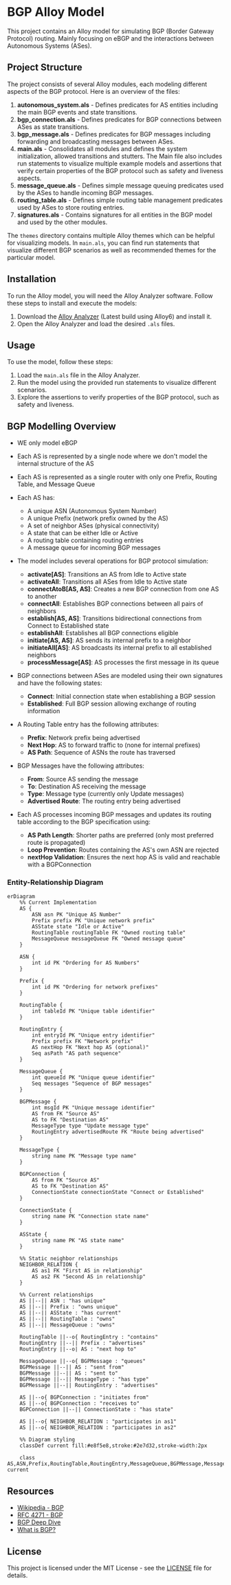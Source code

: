 # BGP Alloy Model

This project contains an Alloy model for simulating BGP (Border Gateway Protocol) routing. Mainly focusing on eBGP and the interactions between Autonomous Systems (ASes).

## Project Structure

The project consists of several Alloy modules, each modeling different aspects of the BGP protocol. Here is an overview of the files:

1. **autonomous_system.als** - Defines predicates for AS entities including the main BGP events and state transitions.
2. **bgp_connection.als** - Defines predicates for BGP connections between ASes as state transitions.
3. **bgp_message.als** - Defines predicates for BGP messages including forwarding and broadcasting messages between ASes.
4. **main.als** - Consolidates all modules and defines the system initialization, allowed transitions and stutters. The Main file also includes run statements to visualize multiple example models and assertions that verify certain properties of the BGP protocol such as safety and liveness aspects.
5. **message_queue.als** - Defines simple message queuing predicates used by the ASes to handle incoming BGP messages.
6. **routing_table.als** - Defines simple routing table management predicates used by ASes to store routing entries.
7. **signatures.als** - Contains signatures for all entities in the BGP model and used by the other modules.

The `themes` directory contains multiple Alloy themes which can be helpful for visualizing models. In `main.als`, you can find run statements that visualize different BGP scenarios as well as recommended themes for the particular model.

## Installation

To run the Alloy model, you will need the Alloy Analyzer software. Follow these steps to install and execute the models:

1. Download the [Alloy Analyzer](https://alloytools.org/download.html) (Latest build using Alloy6) and install it.
2. Open the Alloy Analyzer and load the desired `.als` files.

## Usage

To use the model, follow these steps:

1. Load the `main.als` file in the Alloy Analyzer.
2. Run the model using the provided run statements to visualize different scenarios.
3. Explore the assertions to verify properties of the BGP protocol, such as safety and liveness.

## BGP Modelling Overview

- WE only model eBGP
- Each AS is represented by a single node where we don't model the internal structure of the AS
- Each AS is represented as a single router with only one Prefix, Routing Table, and Message Queue

- Each AS has:

  - A unique ASN (Autonomous System Number)
  - A unique Prefix (network prefix owned by the AS)
  - A set of neighbor ASes (physical connectivity)
  - A state that can be either Idle or Active
  - A routing table containing routing entries
  - A message queue for incoming BGP messages

- The model includes several operations for BGP protocol simulation:

  - **activate[AS]**: Transitions an AS from Idle to Active state
  - **activateAll**: Transitions all ASes from Idle to Active state
  - **connectAtoB[AS, AS]**: Creates a new BGP connection from one AS to another
  - **connectAll**: Establishes BGP connections between all pairs of neighbors
  - **establish[AS, AS]**: Transitions bidirectional connections from Connect to Established state
  - **establishAll**: Establishes all BGP connections eligible
  - **initiate[AS, AS]**: AS sends its internal prefix to a neighbor
  - **initiateAll[AS]**: AS broadcasts its internal prefix to all established neighbors
  - **processMessage[AS]**: AS processes the first message in its queue

- BGP connections between ASes are modeled using their own signatures and have the following states:

  - **Connect**: Initial connection state when establishing a BGP session
  - **Established**: Full BGP session allowing exchange of routing information

- A Routing Table entry has the following attributes:

  - **Prefix**: Network prefix being advertised
  - **Next Hop**: AS to forward traffic to (none for internal prefixes)
  - **AS Path**: Sequence of ASNs the route has traversed

- BGP Messages have the following attributes:

  - **From**: Source AS sending the message
  - **To**: Destination AS receiving the message
  - **Type**: Message type (currently only Update messages)
  - **Advertised Route**: The routing entry being advertised

- Each AS processes incoming BGP messages and updates its routing table according to the BGP specification using:

  - **AS Path Length**: Shorter paths are preferred (only most preferred route is propagated)
  - **Loop Prevention**: Routes containing the AS's own ASN are rejected
  - **nextHop Validation**: Ensures the next hop AS is valid and reachable with a BGPConnection

### Entity-Relationship Diagram

```mermaid
erDiagram
    %% Current Implementation
    AS {
        ASN asn PK "Unique AS Number"
        Prefix prefix PK "Unique network prefix"
        ASState state "Idle or Active"
        RoutingTable routingTable FK "Owned routing table"
        MessageQueue messageQueue FK "Owned message queue"
    }

    ASN {
        int id PK "Ordering for AS Numbers"
    }

    Prefix {
        int id PK "Ordering for network prefixes"
    }

    RoutingTable {
        int tableId PK "Unique table identifier"
    }

    RoutingEntry {
        int entryId PK "Unique entry identifier"
        Prefix prefix FK "Network prefix"
        AS nextHop FK "Next hop AS (optional)"
        Seq asPath "AS path sequence"
    }

    MessageQueue {
        int queueId PK "Unique queue identifier"
        Seq messages "Sequence of BGP messages"
    }

    BGPMessage {
        int msgId PK "Unique message identifier"
        AS from FK "Source AS"
        AS to FK "Destination AS"
        MessageType type "Update message type"
        RoutingEntry advertisedRoute FK "Route being advertised"
    }

    MessageType {
        string name PK "Message type name"
    }

    BGPConnection {
        AS from FK "Source AS"
        AS to FK "Destination AS"
        ConnectionState connectionState "Connect or Established"
    }

    ConnectionState {
        string name PK "Connection state name"
    }

    ASState {
        string name PK "AS state name"
    }

    %% Static neighbor relationships
    NEIGHBOR_RELATION {
        AS as1 FK "First AS in relationship"
        AS as2 FK "Second AS in relationship"
    }

    %% Current relationships
    AS ||--|| ASN : "has unique"
    AS ||--|| Prefix : "owns unique"
    AS ||--|| ASState : "has current"
    AS ||--|| RoutingTable : "owns"
    AS ||--|| MessageQueue : "owns"

    RoutingTable ||--o{ RoutingEntry : "contains"
    RoutingEntry ||--|| Prefix : "advertises"
    RoutingEntry ||--o| AS : "next hop to"

    MessageQueue ||--o{ BGPMessage : "queues"
    BGPMessage ||--|| AS : "sent from"
    BGPMessage ||--|| AS : "sent to"
    BGPMessage ||--|| MessageType : "has type"
    BGPMessage ||--|| RoutingEntry : "advertises"

    AS ||--o{ BGPConnection : "initiates from"
    AS ||--o{ BGPConnection : "receives to"
    BGPConnection ||--|| ConnectionState : "has state"

    AS ||--o{ NEIGHBOR_RELATION : "participates in as1"
    AS ||--o{ NEIGHBOR_RELATION : "participates in as2"

    %% Diagram styling
    classDef current fill:#e8f5e8,stroke:#2e7d32,stroke-width:2px

    class AS,ASN,Prefix,RoutingTable,RoutingEntry,MessageQueue,BGPMessage,MessageType,BGPConnection,ConnectionState,ASState,NEIGHBOR_RELATION current
```

## Resources

- [Wikipedia - BGP](https://en.wikipedia.org/wiki/Border_Gateway_Protocol)
- [RFC 4271 - BGP](https://datatracker.ietf.org/doc/html/rfc4271)
- [BGP Deep Dive](https://www.youtube.com/watch?v=SVo6cDnQQm0)
- [What is BGP?](https://www.youtube.com/watch?v=6XW5cRa3ZKM)

## License

This project is licensed under the MIT License - see the [LICENSE](LICENSE) file for details.
